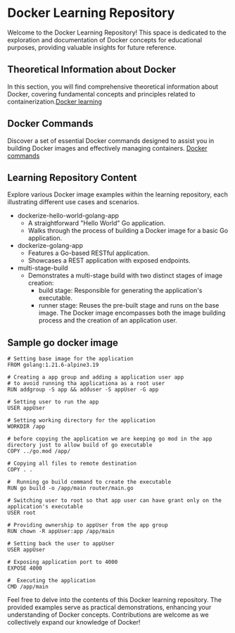 # Docker Learning Repository

Welcome to the Docker Learning Repository! This space is dedicated to the exploration and documentation of Docker concepts for educational purposes, providing valuable insights for future reference.

## Theoretical Information about Docker

In this section, you will find comprehensive theoretical information about Docker, covering fundamental concepts and principles related to containerization.[Docker learning](./docker_readme.md)

## Docker Commands

Discover a set of essential Docker commands designed to assist you in building Docker images and effectively managing containers. [Docker commands](./docker_commands.sh)

## Learning Repository Content

Explore various Docker image examples within the learning repository, each illustrating different use cases and scenarios.

* dockerize-hello-world-golang-app
    *  A straightforward "Hello World" Go application.
    *  Walks through the process of building a Docker image for a basic Go application.
* dockerize-golang-app
    * Features a Go-based RESTful application.
    * Showcases a REST application with exposed endpoints.
* multi-stage-build
  * Demonstrates a multi-stage build with two distinct stages of image creation:
      * build stage: Responsible for generating the application's executable.
      * runner stage: Reuses the pre-built stage and runs on the base image.
    The Docker image encompasses both the image building process and the creation of an application user.

## Sample go docker image
```
# Setting base image for the application
FROM golang:1.21.6-alpine3.19

# Creating a app group and adding a application user app
# to avoid running tha applicationa as a root user 
RUN addgroup -S app && adduser -S appUser -G app

# Setting user to run the app
USER appUser

# Setting working directory for the application
WORKDIR /app

# before copying the application we are keeping go mod in the app directory just to allow build of go executable
COPY ../go.mod /app/

# Copying all files to remote destination
COPY . .

#  Running go build command to create the executable
RUN go build -o /app/main router/main.go

# Switching user to root so that app user can have grant only on the application's executable
USER root

# Providing ownership to appUser from the app group
RUN chown -R appUser:app /app/main

# Setting back the user to appUser
USER appUser

# Exposing application port to 4000
EXPOSE 4000

#  Executing the application
CMD /app/main

```

Feel free to delve into the contents of this Docker learning repository. The provided examples serve as practical demonstrations, enhancing your understanding of Docker concepts. Contributions are welcome as we collectively expand our knowledge of Docker!
